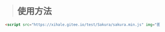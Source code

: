 ><h1>使用方法</h1>
```html
<script src="https://xihale.gitee.io/test/Sakura/sakura.min.js" img="图片URL链接">
```